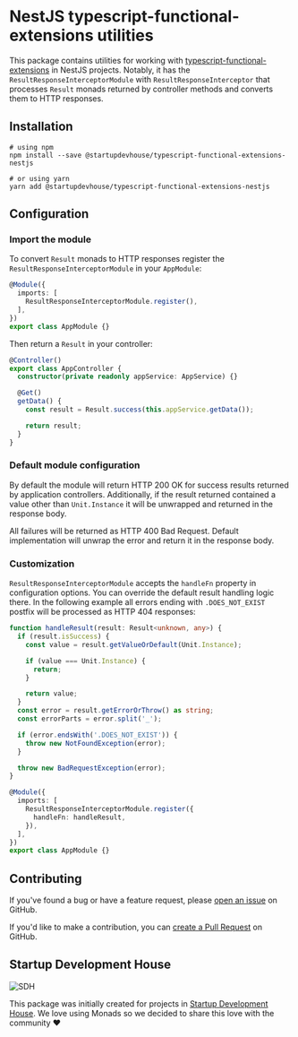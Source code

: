 # NestJS typescript-functional-extensions utilities

This package contains utilities for working with [typescript-functional-extensions](https://www.npmjs.com/package/typescript-functional-extensions) in NestJS projects. Notably, it has the `ResultResponseInterceptorModule` with `ResultResponseInterceptor` that processes `Result` monads returned by controller methods and converts them to HTTP responses.

## Installation

```
# using npm
npm install --save @startupdevhouse/typescript-functional-extensions-nestjs

# or using yarn
yarn add @startupdevhouse/typescript-functional-extensions-nestjs
```

## Configuration

### Import the module
To convert `Result` monads to HTTP responses register the `ResultResponseInterceptorModule` in your `AppModule`:

```typescript
@Module({
  imports: [
    ResultResponseInterceptorModule.register(),
  ],
})
export class AppModule {}
```

Then return a `Result` in your controller:
```typescript
@Controller()
export class AppController {
  constructor(private readonly appService: AppService) {}

  @Get()
  getData() {
    const result = Result.success(this.appService.getData());

    return result;
  }
}
```

### Default module configuration
By default the module will return HTTP 200 OK for success results returned by application controllers. Additionally, if the result returned contained a value other than `Unit.Instance` it will be unwrapped and returned in the response body.

All failures will be returned as HTTP 400 Bad Request. Default implementation will unwrap the error and return it in the response body.

### Customization
`ResultResponseInterceptorModule` accepts the `handleFn` property in configuration options. You can override the default result handling logic there. In the following example all errors ending with `.DOES_NOT_EXIST` postfix will be processed as HTTP 404 responses:

```typescript
function handleResult(result: Result<unknown, any>) {
  if (result.isSuccess) {
    const value = result.getValueOrDefault(Unit.Instance);

    if (value === Unit.Instance) {
      return;
    }

    return value;
  }
  const error = result.getErrorOrThrow() as string;
  const errorParts = error.split('_');

  if (error.endsWith('.DOES_NOT_EXIST')) {
    throw new NotFoundException(error);
  }

  throw new BadRequestException(error);
}

@Module({
  imports: [
    ResultResponseInterceptorModule.register({
      handleFn: handleResult,
    }),
  ],
})
export class AppModule {}
```

## Contributing
If you've found a bug or have a feature request, please [open an issue](https://github.com/startupdevhouse/typescript-functional-extensions-nestjs/issues) on GitHub.

If you'd like to make a contribution, you can [create a Pull Request](https://github.com/startupdevhouse/typescript-functional-extensions-nestjs/pulls) on GitHub.

## Startup Development House
<img src="https://start-up.house/packs/media/images/home/logo-lightbg-4f1a397101dea4defb8d18e275203d56.svg" alt="SDH" />

This package was initially created for projects in [Startup Development House](https://start-up.house). We love using Monads so we decided to share this love with the community ❤️
